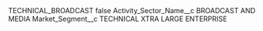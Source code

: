 <?xml version="1.0" encoding="UTF-8"?>
<CustomMetadata xmlns="http://soap.sforce.com/2006/04/metadata" xmlns:xsi="http://www.w3.org/2001/XMLSchema-instance" xmlns:xsd="http://www.w3.org/2001/XMLSchema">
    <label>TECHNICAL_BROADCAST</label>
    <protected>false</protected>
    <values>
        <field>Activity_Sector_Name__c</field>
        <value xsi:type="xsd:string">BROADCAST AND MEDIA</value>
    </values>
    <values>
        <field>Market_Segment__c</field>
        <value xsi:type="xsd:string">TECHNICAL XTRA LARGE ENTERPRISE</value>
    </values>
</CustomMetadata>
